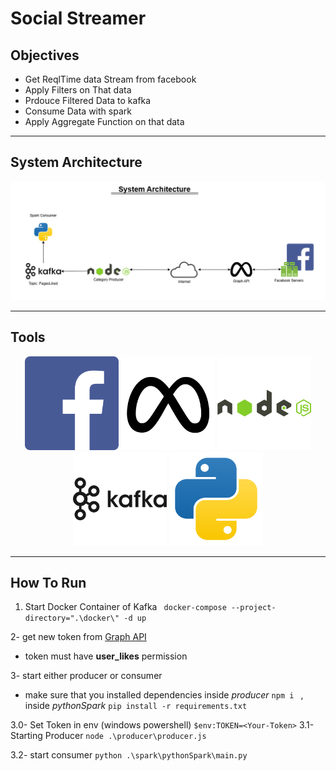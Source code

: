 # Social Streamer

## Objectives

* Get ReqlTime data Stream from facebook
* Apply Filters on That data
* Prdouce Filtered Data to kafka
* Consume Data with spark
* Apply Aggregate Function on that data

---

## System Architecture
<p>
<img src='./SocialStreamer.png' alt='sys arch' >
</p>

---

## Tools

<p style='text-align: center'>
<img src='./icons/facebook-icon-logo-svgrepo-com.svg' alt='facebook logo' width=150>
<img src='./icons/meta-logo-facebook-svgrepo-com.svg' alt='meta facebook logo' width=150>
<img src='./icons/nodejs-logo-svgrepo-com.svg' alt='nodejs logo' width=150>
<img src='./icons/kafka-svgrepo-com.svg' alt='kafka logo' width=150>
<img src='./icons/python-svgrepo-com.svg' alt='python logo' width=150>
</p>

---

## How To Run

1. Start Docker Container of Kafka ` docker-compose --project-directory=".\docker\" -d up`

2- get new token from [Graph API](https://developers.facebook.com/tools/explorer/)

* token must have __user_likes__ permission
  
3- start either producer or consumer

* make sure that you installed dependencies inside *producer* `npm i ` , inside *pythonSpark* `pip install -r requirements.txt`
   
3.0- Set Token in env (windows powershell) `$env:TOKEN=<Your-Token>`
3.1- Starting Producer ` node .\producer\producer.js `

3.2- start consumer ` python .\spark\pythonSpark\main.py `


